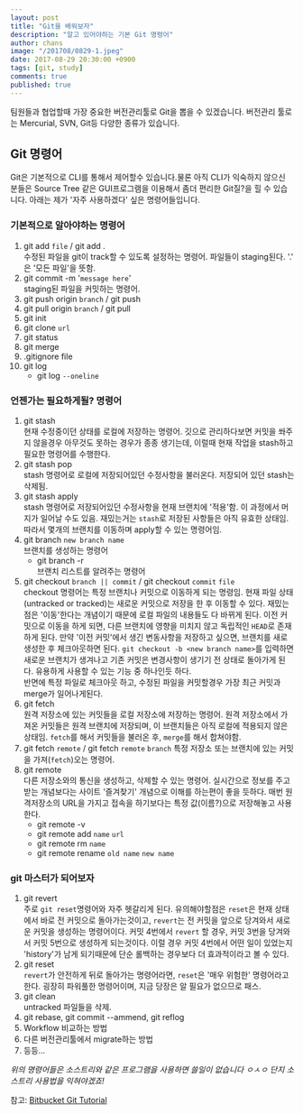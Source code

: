 ```yaml
---
layout: post
title: "Git을 배워보자"
description: "알고 있어야하는 기본 Git 명령어"
author: chans
image: "/201708/0829-1.jpeg"
date: 2017-08-29 20:30:00 +0900
tags: [git, study]
comments: true
published: true
---
```


팀원들과 협업할때 가장 중요한 버전관리툴로 Git을 뽑을 수 있겠습니다. 버전관리 툴로는 Mercurial, SVN, Git등 다양한 종류가 있습니다. 

## Git 명령어
Git은 기본적으로 CLI를 통해서 제어할수 있습니다.물론 아직 CLI가 익숙하지 않으신 분들은 Source Tree 같은 GUI프로그램을 이용해서 좀더 편리한 Git질?을 힐 수 있습니다. 아래는 제가 '자주 사용하겠다' 싶은 명령어들입니다.

### 기본적으로 알아야하는 명령어
1. git add `file` / git add .  
	수정된 파일을 git이 track할 수 있도록 설정하는 명령어. 파일들이 staging된다. '.' 은 '모든 파일'을 뜻함.
2. git commit -m '`message here`'  
	staging된 파일을 커밋하는 명령어. 
3. git push origin `branch` / git push
4. git pull origin `branch` / git pull
5. git init
6. git clone `url`
7. git status
8. git merge
9. .gitignore file
10. git log   
    - git log `--oneline` 

### 언젠가는 필요하게될? 명령어
1. git stash  
 	현재 수정중이던 상태를 로컬에 저장하는 명령어. 깃으로 관리하다보면 커밋을 쏴주지 않을경우 아무것도 못하는 경우가 종종 생기는데, 이럴때 현재 작업을  stash하고  필요한 명령어를 수행한다.
2. git stash pop  
   stash 명령어로 로컬에 저장되어있던 수정사항을 불러온다. 저장되어 있던 stash는 삭제됨.
3. git stash apply  
   stash 명령어로 저장되어있던 수정사항을 현재 브랜치에 '적용'함. 이 과정에서 머지가 일어날 수도 있음. 재밌는거는 `stash`로 저장된 사항들은 아직 유효한 상태임. 따라서 몇개의 브랜치를 이동하며 apply할 수 있는 명령어임.
4. git branch `new branch name`  
   브랜치를 생성하는 명령어
   - git branch -r  
     브랜치 리스트를 알려주는 명령어
5. git checkout `branch || commit` / git checkout `commit` `file`  
   checkout 명령어는 특정 브랜치나 커밋으로 이동하게 되는 명령임. 현재 파일 상태(untracked or tracked)는 새로운 커밋으로 저장을 한 후 이동할 수 있다. 재밌는점은 '이동'한다는 개념이기 때문에 로컬 파일의 내용들도 다 바뀌게 된다. 이전 커밋으로 이동을 하게 되면, 다른 브랜치에 영향을 미치지 않고 독립적인 `HEAD`로 존재하게 된다. 만약 '이전 커밋'에서 생긴 변동사항을 저장하고 싶으면, 브랜치를 새로 생성한 후 체크아웃하면 된다. `git checkout -b <new branch name>`를 입력하면 새로운 브랜치가 생겨나고 기존 커밋은 변경사항이 생기기 전 상태로 돌아가게 된다. 유용하게 사용할 수 있는 기능 중 하나인듯 하다.  
   반면에 특정 파일로 체크아웃 하고, 수정된 파일을 커밋할경우 가장 최근 커밋과 merge가 일어나게된다.
6. git fetch  
   원격 저장소에 있는 커밋들을 로컬 저장소에 저장하는 명령어. 원격 저장소에서 가져온 커밋들은 원격 브랜치에 저장되며, 이 브랜치들은 아직 로컬에 적용되지 않은 상태임. `fetch`를 해서 커밋들을 불러온 후, `merge`를 해서 합쳐야함.
7. git fetch `remote` / git fetch `remote` `branch` 
   특정 저장소 또는 브랜치에 있는 커밋을 가져(`fetch`)오는 명령어.
8. git remote  
   다른 저장소와의 통신을 생성하고, 삭제할 수 있는 명령어. 실시간으로 정보를 주고 받는 개념보다는 사이트 '즐겨찾기' 개념으로 이해를 하는편이 좋을 듯하다. 매번 원격저장소의 URL을 가지고 접속을 하기보다는 특정 값(이름?)으로 저장해놓고 사용한다. 
   - git remote -v
   - git remote add `name` `url`
   - git remote rm `name`
   - git remote rename `old name` `new name`

### git 마스터가 되어보자
1. git revert  
	주로  `git reset`명령어와 자주 헷갈리게 된다. 유의해야할점은 `reset`은 현재 상태에서 바로 전 커밋으로 돌아가는것이고, `revert`는 전 커밋을 앞으로 당겨와서 새로운 커밋을 생성하는 명령어이다. 커밋 4번에서 `revert` 할 경우, 커밋 3번을 당겨와서 커밋 5번으로 생성하게 되는것이다. 이럴 경우 커밋 4번에서 어떤 일이 있었는지 'history'가 남게 되기때문에 단순 롤백하는 경우보다 더 효과적이라고 볼 수 있다.
2. git reset  
   `revert`가 안전하게 뒤로 돌아가는 명령어라면, `reset`은 '매우 위험한' 명령어라고 한다. 굉장히 파워풀한 명령어이며, 지금 당장은 알 필요가 없으므로 패스.
3. git clean  
   untracked 파일들을 삭제. 
4. git rebase, git commit --ammend, git reflog
5. Workflow 비교하는 방법
6. 다른 버전관리툴에서 migrate하는 방법
7. 등등... 
   

*위의 명령어들은 소스트리와 같은 프로그램을 사용하면 쓸일이 없습니다 ㅇㅅㅇ 단지 소스트리 사용법을 익혀야겠죠!*
 
 
참고: [Bitbucket Git Tutorial](https://www.atlassian.com/git/tutorials)






